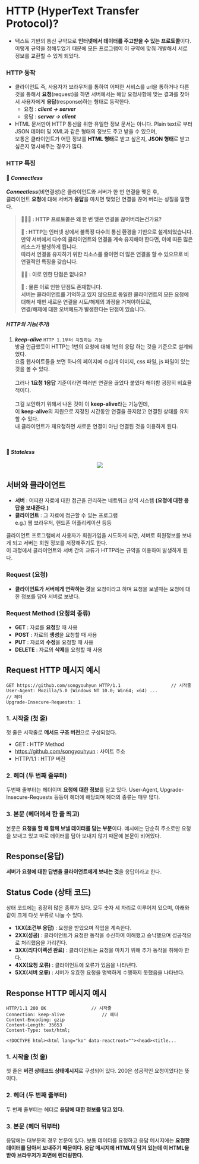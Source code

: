 # HTTP (HyperText Transfer Protocol)?
- 텍스트 기반의 통신 규약으로 **인터넷에서 데이터를 주고받을 수 있는 프로토콜**이다.<br>
이렇게 규약을 정해두었기 때문에 모든 프로그램이 이 규약에 맞춰 개발해서 서로 정보를 교환할 수 있게 되었다.
  
### HTTP 동작
- 클라이언트 즉, 사용자가 브라우저를 통하여 어떠한 서비스를 url을 통하거나 다른 것을 통해서 **요청**(request)을 하면 서버에서는 해당 요청사항에 맞는 결과를 찾아서 사용자에게 **응답**(response)하는 형태로 동작한다.
  - 요청 : ***client -> server***
  - 응답 : ***server -> client***
- HTML 문서만이 HTTP 통신을 위한 유일한 정보 문서는 아니다. Plain text로 부터 JSON 데이터 및 XML과 같은 형태의 정보도 주고 받을 수 있으며,<br>
보통은 클라이언트가 어떤 정보를 **HTML 형태**로 받고 싶은지, **JSON 형태**로 받고 싶은지 명시해주는 경우가 많다.

### HTTP 특징
#### 📍 ***Connectless***
***Connectless***(비연결성)은 클라이언트와 서버가 한 번 연결을 맺은 후,<br>
클라이언트 **요청**에 대해 서버가 **응답**을 마치면 맺었던 연결을 끊어 버리는 성질을 말한다.

> **🙋🏻‍♂️ : HTTP 프로토콜은 왜 한 번 맺은 연결을 끊어버리는건가요?**
> 
> **🧠 : HTTP는 인터넷 상에서 불특정 다수의 통신 환경을 기반으로 설계되었습니다.**<br>
         **만약 서버에서 다수의 클라이언트와 연결을 계속 유지해야 한다면, 이에 따른 많은 리소스가 발생하게 됩니다.**<br>
         **따라서 연결을 유지하기 위한 리소스를 줄이면 더 많은 연결을 할 수 있으므로 비연결적인 특징을 갖습니다.**
>
> **🤷🏻 : 이로 인한 단점은 없나요?**
> 
> **🧠 : 물론 이로 인한 단점도 존재합니다.**<br>
**서버는 클라이언트를 기억하고 있지 않으므로 동일한 클라이언트의 모든 요청에 대해서 매번 새로운 연결을 시도/해제의 과정을 거쳐야하므로,**<br>
**연결/해제에 대한 오버헤드가 발생한다는 단점이 있습니다.**<br>

##### HTTP의 기능(추가)
1. ***keep-alive*** `HTTP 1.1부터 지원하는 기능`<br>
방금 언급했듯이 HTTP는 1번의 요청에 대해 1번의 응답 하는 것을 기준으로 설계되었다.<br>
요즘 웹사이트들을 보면 하나의 페이지에 수십개 이미지, css 파일, js 파일이 있는 것을 볼 수 있다.<br><br>
그러나 **1요청 1응답** 기준이라면 여러번 연결을 끊었다 붙였다 해야함 굉장히 비효율적이다.<br><br>
그걸 보안하기 위해서 나온 것이 이 **keep-alive**라는 기능인데,<br>
이 **keep-alive**의 지원으로 지정된 시간동안 연결을 끊지않고 연결된 상태를 유지할 수 있다.<br>
내 클라이언트가 재요청하면 새로운 연결이 아닌 연결된 것을 이용하게 된다.<br>
<br>

#### 📍 ***Stateless***


<div align="center">
  
<img src="https://media.vlpt.us/post-images/surim014/e0aa5520-2d59-11ea-86da-fb3b00230640/image.png">

</div>

## 서버와 클라이언트
- **서버** : 어떠한 자료에 대한 접근을 관리하는 네트워크 상의 시스템 **(요청에 대한 응답을 보내준다.)**
- **클라이언트** : 그 자료에 접근할 수 있는 프로그램  
e.g.) 웹 브라우저, 핸드폰 어플리케이션 등등

클라이언트 프로그램에서 사용자가 회원가입을 시도하게 되면, 서버로 회원정보를 보내게 되고 서버는 회원 정보를 저장해주기도 한다.<br>
이 과정에서 클라이언트와 서버 간의 교류가 HTTP라는 규약을 이용하여 발생하게 된다.

### Request (요청)
- **클라이언트가 서버에게 연락하는 것**을 요청이라고 하며 요청을 보낼때는 요청에 대한 정보를 담아 서버로 보낸다.

### Request Method (요청의 종류)
- **GET** : 자료를 **요청**할 때 사용
- **POST** : 자료의 **생성**을 요청할 때 사용
- **PUT** : 자료의 **수정**을 요청할 때 사용
- **DELETE** : 자료의 **삭제**를 요청할 때 사용

## Request HTTP 메시지 예시
```
GET https://github.com/songyouhyun HTTP/1.1					  // 시작줄
User-Agent: Mozilla/5.0 (Windows NT 10.0; Win64; x64) ...			  // 헤더
Upgrade-Insecure-Requests: 1
```
### 1. 시작줄 (첫 줄)
첫 줄은 시작줄로 **메서드 구조 버전**으로 구성되었다.
- GET : HTTP Method
- https://github.com/songyouhyun : 사이트 주소
- HTTP/1.1 : HTTP 버전

### 2. 헤더 (두 번째 줄부터)
두번째 줄부터는 헤더이며 **요청에 대한 정보**를 담고 있다. User-Agent, Upgrade-Insecure-Requests 등등이 헤더에 해당되며 헤더의 종류는 매우 많다.

### 3. 본문 (헤더에서 한 줄 띄고)
본문은 **요청을 할 때 함께 보낼 데이터를 담는 부분**이다. 예시에는 단순히 주소로만 요청을 보내고 있고 따로 데이터를 담아 보내지 않기 때문에 본문이 비어있다.

## Response(응답)
**서버가 요청에 대한 답변을 클라이언트에게 보내는 것**을 응답이라고 한다.

## Status Code (상태 코드)
상태 코드에는 굉장히 많은 종류가 있다. 모두 숫자 세 자리로 이루어져 있으며, 아래와 같이 크게 다섯 부류로 나눌 수 있다.
- **1XX(조건부 응답)** : 요청을 받았으며 작업을 계속한다.
- **2XX(성공)** : 클라이언트가 요청한 동작을 수신하여 이해했고 승낙했으며 성공적으로 처리했음을 가리킨다.
- **3XX(리다이렉션 완료)** : 클라이언트는 요청을 마치기 위해 추가 동작을 취해야 한다.
- **4XX(요청 오류)** : 클라이언트에 오류가 있음을 나타낸다.
- **5XX(서버 오류)** : 서버가 유효한 요청을 명백하게 수행하지 못했음을 나타낸다.

## Response HTTP 메시지 예시
```
HTTP/1.1 200 OK					// 시작줄
Connection: keep-alive				// 헤더
Content-Encoding: gzip												 
Content-Length: 35653
Content-Type: text/html;

<!DOCTYPE html><html lang="ko" data-reactroot=""><head><title...
```

### 1. 시작줄 (첫 줄)
첫 줄은 **버전 상태코드 상태메시지**로 구성되어 있다. 200은 성공적인 요청이었다는 뜻이다.
### 2. 헤더 (두 번째 줄부터)
두 번째 줄부터는 헤더로 **응답에 대한 정보를 담고 있다.**
### 3. 본문 (헤더 뒤부터)
응답에는 대부분의 경우 본문이 있다. 보통 데이터를 요청하고 응답 메시지에는 **요청한 데이터를 담아서 보내주기 때문이다. 응답 메시지에 HTML이 담겨 있는데 이 HTML을 받아 브라우저가 화면에 렌더링한다.**
